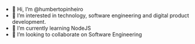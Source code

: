 - 👋 Hi, I’m @humbertopinheiro
- 👀 I’m interested in technology, software engineering and digital product development.
- 🌱 I’m currently learning NodeJS
- 💞️ I’m looking to collaborate on Software Engineering

<!---
humbertopinheiro/humbertopinheiro is a ✨ special ✨ repository because its `README.md` (this file) appears on your GitHub profile.
You can click the Preview link to take a look at your changes.
--->
